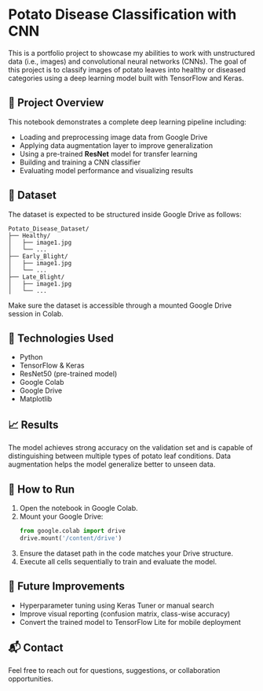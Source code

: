 
# Potato Disease Classification with CNN

This is a portfolio project to showcase my abilities to work with unstructured data (i.e., images) and convolutional neural networks (CNNs). The goal of this project is to classify images of potato leaves into healthy or diseased categories using a deep learning model built with TensorFlow and Keras.

## 🧠 Project Overview

This notebook demonstrates a complete deep learning pipeline including:
- Loading and preprocessing image data from Google Drive
- Applying data augmentation layer  to improve generalization
- Using a pre-trained **ResNet** model for transfer learning
- Building and training a CNN classifier
- Evaluating model performance and visualizing results

## 📁 Dataset

The dataset is expected to be structured inside Google Drive as follows:

```
Potato_Disease_Dataset/
├── Healthy/
│   ├── image1.jpg
│   └── ...
├── Early_Blight/
│   ├── image1.jpg
│   └── ...
├── Late_Blight/
│   ├── image1.jpg
│   └── ...
```

Make sure the dataset is accessible through a mounted Google Drive session in Colab.

## 🧰 Technologies Used

- Python
- TensorFlow & Keras
- ResNet50 (pre-trained model)
- Google Colab
- Google Drive
- Matplotlib

## 📈 Results

The model achieves strong accuracy on the validation set and is capable of distinguishing between multiple types of potato leaf conditions. Data augmentation helps the model generalize better to unseen data.

## 🚀 How to Run

1. Open the notebook in Google Colab.
2. Mount your Google Drive:
   ```python
   from google.colab import drive
   drive.mount('/content/drive')
   ```
3. Ensure the dataset path in the code matches your Drive structure.
4. Execute all cells sequentially to train and evaluate the model.

## 📌 Future Improvements

- Hyperparameter tuning using Keras Tuner or manual search
- Improve visual reporting (confusion matrix, class-wise accuracy)
- Convert the trained model to TensorFlow Lite for mobile deployment

## 📬 Contact

Feel free to reach out for questions, suggestions, or collaboration opportunities.
